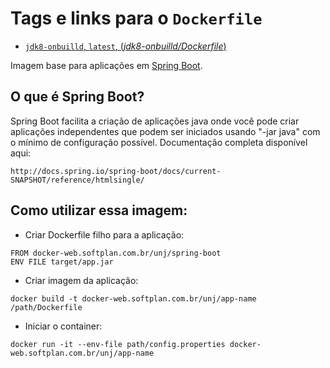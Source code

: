 # Tags e links para o `Dockerfile`

-	[`jdk8-onbuilld`, `latest`, (*jdk8-onbuilld/Dockerfile*)](jdk-8/Dockerfile)

Imagem base para aplicações em [Spring Boot](http://projects.spring.io/spring-boot/).

## O que é Spring Boot?


Spring Boot facilita a criação de aplicações java onde você pode criar aplicações independentes que podem ser iniciados usando "-jar java" com o mínimo de configuração possível. Documentação completa disponível aqui:
```
http://docs.spring.io/spring-boot/docs/current-SNAPSHOT/reference/htmlsingle/
```

## Como utilizar essa imagem:

* Criar Dockerfile filho para a aplicação:

```
FROM docker-web.softplan.com.br/unj/spring-boot
ENV FILE target/app.jar
```

* Criar imagem da aplicação:

```
docker build -t docker-web.softplan.com.br/unj/app-name /path/Dockerfile
```

* Iniciar o container:

```
docker run -it --env-file path/config.properties docker-web.softplan.com.br/unj/app-name
```
